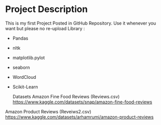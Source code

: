 # Project Description
This is my first Project Posted in GitHub Repository. Use it whenever you want but please no re-upload
Library :
- Pandas
- nltk
- matplotlib.pylot
- seaborn
- WordCloud
- Scikit-Learn

  Datasets
Amazon Fine Food Reviews (Reviews.csv) https://www.kaggle.com/datasets/snap/amazon-fine-food-reviews

Amazon Product Reviews (Reveiws2.csv) https://www.kaggle.com/datasets/arhamrumi/amazon-product-reviews
